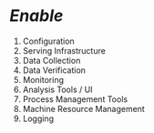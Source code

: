 # *Enable*
  1. Configuration
  1. Serving Infrastructure
  1. Data Collection
  1. Data Verification
  1. Monitoring
  1. Analysis Tools / UI
  1. Process Management Tools
  1. Machine Resource Management
  1. Logging
